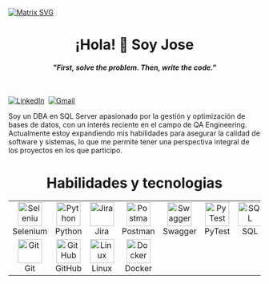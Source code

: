  [![Matrix SVG](https://raw.githubusercontent.com/rodrigograca31/rodrigograca31/master/matrix.svg)](https://www.youtube.com/watch?v=SDkAGkd4NLc) 
<p>
  <h1 align="center"><b>¡Hola! 👋 Soy Jose</b></h1>
</p>

<p>
  <h4 align="center"><b><i>"First, solve the problem. Then, write the code."</i></b></h4>
</p>

<br>

<a href="https://www.linkedin.com/in/jose-eduardo-urbano-medina-141514179"><img src="https://img.shields.io/badge/linkedin-%230077B5.svg?&style=for-the-badge&logo=linkedin&logoColor=white" alt="LinkedIn" /></a>&nbsp;
<a href="mailto:urbanomedinajose@gmail.com?subject=Hello%20Jose"><img src="https://img.shields.io/badge/gmail-%23D14836.svg?&style=for-the-badge&logo=gmail&logoColor=white" alt="Gmail"/></a>&nbsp;
<!--<a href="https://kkvanonymous.github.io/"><img alt="Website" src="https://img.shields.io/website?style=for-the-badge&up_message=portfolio&url=https%3A%2F%2Fkkvanonymous.github.io%2F"></a>-->
</p>


Soy un DBA en SQL Server apasionado por la gestión y optimización de bases de datos, con un interés reciente en el campo de QA Engineering. Actualmente estoy expandiendo mis habilidades para asegurar la calidad de software y sistemas, lo que me permite tener una perspectiva integral de los proyectos en los que participo.


<h1 align="center"><b>Habilidades y tecnologias</b></h1>



<table>
  <tr>
    <td align="center" width="96">
      <a href="https://www.selenium.dev/">
        <img src="https://www.selenium.dev/images/selenium_logo_square_green.png" width="48" height="48" alt="Selenium" />
      </a>
      <br>Selenium
    </td>
    <td align="center" width="96">
      <a href="https://www.python.org/">
        <img src="https://www.python.org/static/community_logos/python-logo.png" width="48" height="48" alt="Python" />
      </a>
      <br>Python
    </td>
    <td align="center" width="96">
      <a href="https://www.atlassian.com/software/jira">
        <img src="https://cdn.worldvectorlogo.com/logos/jira-1.svg" width="48" height="48" alt="Jira" />
      </a>
      <br>Jira
    </td>
    <td align="center" width="96">
      <a href="https://www.postman.com/">
        <img src="https://www.vectorlogo.zone/logos/getpostman/getpostman-icon.svg" width="48" height="48" alt="Postman" />
      </a>
      <br>Postman
    </td>
    <td align="center" width="96">
      <a href="https://swagger.io/">
        <img src="https://static1.smartbear.co/swagger/media/assets/images/swagger_logo.svg" width="48" height="48" alt="Swagger" />
      </a>
      <br>Swagger
    </td>
    <td align="center" width="96">
      <a href="https://docs.pytest.org/">
        <img src="https://docs.pytest.org/en/stable/_static/pytest1.png" width="48" height="48" alt="PyTest" />
      </a>
      <br>PyTest
    </td>
    <td align="center" width="96">
      <a href="https://www.w3.org/SQL/">
        <img src="https://www.svgrepo.com/show/255832/sql.svg" width="48" height="48" alt="SQL" />
      </a>
      <br>SQL
    </td>
  </tr>
  <tr>
    <td align="center" width="96">
      <a href="https://git-scm.com/">
        <img src="https://www.vectorlogo.zone/logos/git-scm/git-scm-icon.svg" width="48" height="48" alt="Git" />
      </a>
      <br>Git
    </td>
    <td align="center" width="96">
      <a href="https://github.com/">
        <img src="https://www.vectorlogo.zone/logos/github/github-icon.svg" width="48" height="48" alt="GitHub" />
      </a>
      <br>GitHub
    </td>
    <td align="center" width="96">
      <a href="https://www.linux.org/">
        <img src="https://www.vectorlogo.zone/logos/linux/linux-icon.svg" width="48" height="48" alt="Linux" />
      </a>
      <br>Linux
    </td>
    <td align="center" width="96">
      <a href="https://www.docker.com/">
        <img src="https://www.vectorlogo.zone/logos/docker/docker-icon.svg" width="48" height="48" alt="Docker" />
      </a>
      <br>Docker
    </td>
  </tr>
</table>
